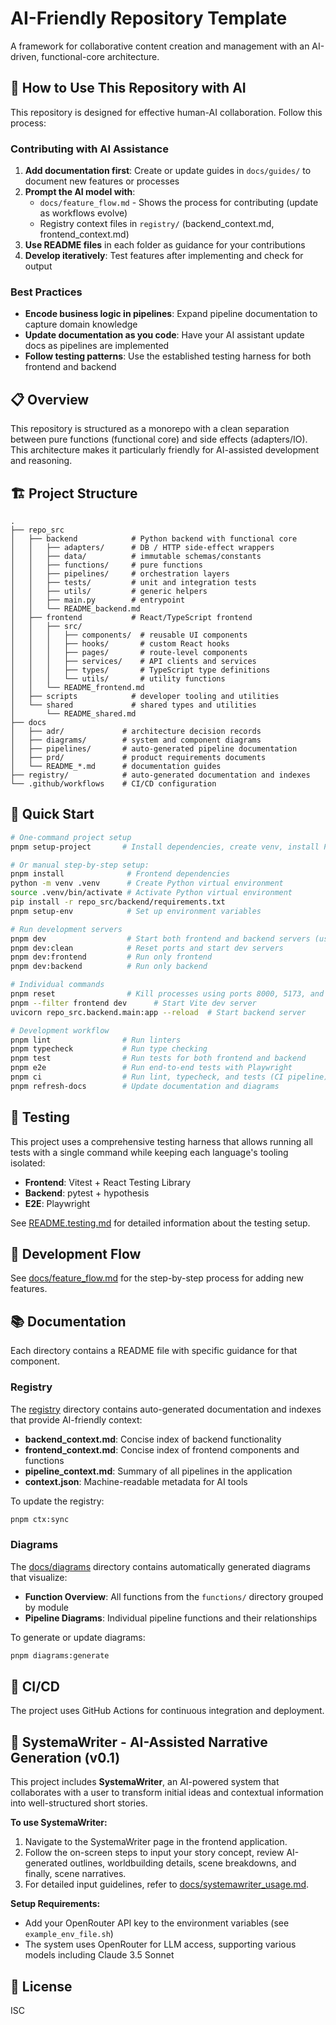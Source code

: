 # AI-Friendly Repository Template

A framework for collaborative content creation and management with an AI-driven, functional-core architecture.

## 🤖 How to Use This Repository with AI

This repository is designed for effective human-AI collaboration. Follow this process:

### Contributing with AI Assistance
1. **Add documentation first**: Create or update guides in `docs/guides/` to document new features or processes
2. **Prompt the AI model with**:
   - `docs/feature_flow.md` - Shows the process for contributing (update as workflows evolve)
   - Registry context files in `registry/` (backend_context.md, frontend_context.md)
3. **Use README files** in each folder as guidance for your contributions
4. **Develop iteratively**: Test features after implementing and check for output

### Best Practices
- **Encode business logic in pipelines**: Expand pipeline documentation to capture domain knowledge
- **Update documentation as you code**: Have your AI assistant update docs as pipelines are implemented
- **Follow testing patterns**: Use the established testing harness for both frontend and backend

## 📋 Overview

This repository is structured as a monorepo with a clean separation between pure functions (functional core) and side effects (adapters/IO). This architecture makes it particularly friendly for AI-assisted development and reasoning.

## 🏗️ Project Structure

```
.
├── repo_src
│   ├── backend            # Python backend with functional core
│   │   ├── adapters/      # DB / HTTP side-effect wrappers
│   │   ├── data/          # immutable schemas/constants
│   │   ├── functions/     # pure functions
│   │   ├── pipelines/     # orchestration layers
│   │   ├── tests/         # unit and integration tests
│   │   ├── utils/         # generic helpers
│   │   ├── main.py        # entrypoint
│   │   └── README_backend.md
│   ├── frontend           # React/TypeScript frontend
│   │   ├── src/
│   │   │   ├── components/  # reusable UI components
│   │   │   ├── hooks/       # custom React hooks
│   │   │   ├── pages/       # route-level components
│   │   │   ├── services/    # API clients and services
│   │   │   ├── types/       # TypeScript type definitions
│   │   │   └── utils/       # utility functions
│   │   └── README_frontend.md
│   ├── scripts            # developer tooling and utilities
│   └── shared             # shared types and utilities
│       └── README_shared.md
├── docs
│   ├── adr/             # architecture decision records
│   ├── diagrams/        # system and component diagrams
│   ├── pipelines/       # auto-generated pipeline documentation
│   ├── prd/             # product requirements documents
│   └── README_*.md      # documentation guides
├── registry/            # auto-generated documentation and indexes
└── .github/workflows    # CI/CD configuration
```

## 🚀 Quick Start

```bash
# One-command project setup
pnpm setup-project       # Install dependencies, create venv, install Python packages, and set up env files

# Or manual step-by-step setup:
pnpm install              # Frontend dependencies
python -m venv .venv      # Create Python virtual environment
source .venv/bin/activate # Activate Python virtual environment
pip install -r repo_src/backend/requirements.txt
pnpm setup-env            # Set up environment variables

# Run development servers
pnpm dev                  # Start both frontend and backend servers (using Turborepo)
pnpm dev:clean            # Reset ports and start dev servers
pnpm dev:frontend         # Run only frontend
pnpm dev:backend          # Run only backend

# Individual commands
pnpm reset                # Kill processes using ports 8000, 5173, and 5174
pnpm --filter frontend dev      # Start Vite dev server
uvicorn repo_src.backend.main:app --reload  # Start backend server

# Development workflow
pnpm lint                # Run linters
pnpm typecheck           # Run type checking
pnpm test                # Run tests for both frontend and backend
pnpm e2e                 # Run end-to-end tests with Playwright
pnpm ci                  # Run lint, typecheck, and tests (CI pipeline)
pnpm refresh-docs        # Update documentation and diagrams
```

## 🧪 Testing

This project uses a comprehensive testing harness that allows running all tests with a single command while keeping each language's tooling isolated:

- **Frontend**: Vitest + React Testing Library
- **Backend**: pytest + hypothesis
- **E2E**: Playwright

See [README.testing.md](README.testing.md) for detailed information about the testing setup.

## 📝 Development Flow

See [docs/feature_flow.md](docs/feature_flow.md) for the step-by-step process for adding new features.

## 📚 Documentation

Each directory contains a README file with specific guidance for that component.

### Registry

The [registry](registry/) directory contains auto-generated documentation and indexes that provide AI-friendly context:

- **backend_context.md**: Concise index of backend functionality
- **frontend_context.md**: Concise index of frontend components and functions
- **pipeline_context.md**: Summary of all pipelines in the application
- **context.json**: Machine-readable metadata for AI tools

To update the registry:

```bash
pnpm ctx:sync
```

### Diagrams

The [docs/diagrams](docs/diagrams/) directory contains automatically generated diagrams that visualize:

- **Function Overview**: All functions from the `functions/` directory grouped by module
- **Pipeline Diagrams**: Individual pipeline functions and their relationships

To generate or update diagrams:

```bash
pnpm diagrams:generate
```

## 🔄 CI/CD

The project uses GitHub Actions for continuous integration and deployment.

## 📖 SystemaWriter - AI-Assisted Narrative Generation (v0.1)

This project includes **SystemaWriter**, an AI-powered system that collaborates with a user to transform initial ideas and contextual information into well-structured short stories.

**To use SystemaWriter:**
1. Navigate to the SystemaWriter page in the frontend application.
2. Follow the on-screen steps to input your story concept, review AI-generated outlines, worldbuilding details, scene breakdowns, and finally, scene narratives.
3. For detailed input guidelines, refer to [docs/systemawriter_usage.md](docs/systemawriter_usage.md).

**Setup Requirements:**
- Add your OpenRouter API key to the environment variables (see `example_env_file.sh`)
- The system uses OpenRouter for LLM access, supporting various models including Claude 3.5 Sonnet

## 📄 License

ISC
